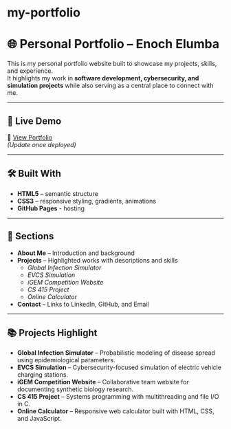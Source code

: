 # my-portfolio
# 🌐 Personal Portfolio – Enoch Elumba

This is my personal portfolio website built to showcase my projects, skills, and experience.  
It highlights my work in **software development, cybersecurity, and simulation projects** while also serving as a central place to connect with me.

---

## 🚀 Live Demo
🔗 [View Portfolio](https://EElumba.github.io/Portfolio/)  
*(Update once deployed)*

---

## 🛠️ Built With
- **HTML5** – semantic structure
- **CSS3** – responsive styling, gradients, animations
- **GitHub Pages** - hosting

---

## 📂 Sections
- **About Me** – Introduction and background  
- **Projects** – Highlighted works with descriptions and skills  
  - *Global Infection Simulator*  
  - *EVCS Simulation*  
  - *iGEM Competition Website*  
  - *CS 415 Project*  
  - *Online Calculator*  
- **Contact** – Links to LinkedIn, GitHub, and Email  

---

## 📚 Projects Highlight
- **Global Infection Simulator** – Probabilistic modeling of disease spread using epidemiological parameters.  
- **EVCS Simulation** – Cybersecurity-focused simulation of electric vehicle charging stations.  
- **iGEM Competition Website** – Collaborative team website for documenting synthetic biology research.  
- **CS 415 Project** – Systems programming with multithreading and file I/O in C.  
- **Online Calculator** – Responsive web calculator built with HTML, CSS, and JavaScript.  
